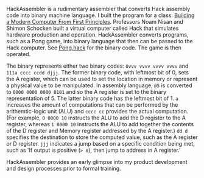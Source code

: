 HackAssembler is a rudimentary assembler that converts Hack assembly code into binary machine language. I built the program for a class: [Building a Modern Computer From First Principles](https://www.nand2tetris.org). Professors Noam Nisan and Shimon Schocken built a virtual computer called Hack that simulates hardware production and operation. HackAssembler converts programs, such as a Pong game, into binary language that then can be passed to the Hack computer. See [Pong.hack](https://github.com/SamuelHaupt/projects/blob/main/HackAssembler/Pong.hack) for the binary code. The game is then operated.

The binary represents either two binary codes: `0vvv vvvv vvvv vvvv` and `111a cccc ccdd djjj`. The former binary code, with leftmost bit of 0, sets the A register, which can be used to set the location in memory or represent a physical value to be manipulated. In assembly language, `@5` is converted to `0000 0000 0000 0101` and so the A register is set to the binary representation of 5. The latter binary code has the leftmost bit of 1. `a` increases the amount of computations that can be performed by the arithemtic-logic unit (ALU) and `cccc cc` provides the actual computation. (For example, `0 0000 10` instructs the ALU to add the D register to the A register, whereas `1 0000 10` instructs the ALU to add together the contents of the D register and Memory register addressed by the A register.) `dd d` specifies the destination to store the computed value, such as the A register or D register. `jjj` indicates a jump based on a specific condition being met, such as 'If output is positive (`> 0`), then jump to address in A register.'

HackAssembler provides an early glimpse into my product development and design processes prior to formal training.
